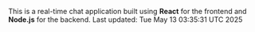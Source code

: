 This is a real-time chat application built using **React** for the frontend and **Node.js** for the backend.
Last updated: Tue May 13 03:35:31 UTC 2025
